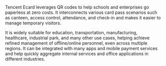 Tencent Ecard leverages QR codes to help schools and enterprises go paperless at zero costs. It interconnects various card pass scenarios such as canteen, access control, attendance, and check-in and makes it easier to manage temporary visitors.

It is widely suitable for education, transportation, manufacturing, healthcare, industrial park, and many other use cases, helping achieve refined management of offline/online personnel, even across multiple regions. It can be integrated with many apps and mobile payment services and help quickly aggregate internal services and office applications in different industries.
